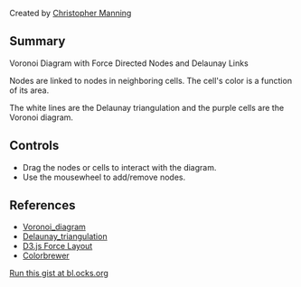 Created by [Christopher Manning](http://www.christophermanning.org/projects/voronoi-diagram-with-force-directed-nodes-and-delaunay-links/)

Summary
-------

Voronoi Diagram with Force Directed Nodes and Delaunay Links

Nodes are linked to nodes in neighboring cells. The cell's color is a function of its area.

The white lines are the Delaunay triangulation and the purple cells are the Voronoi diagram.

Controls
-------
 * Drag the nodes or cells to interact with the diagram.
 * Use the mousewheel to add/remove nodes.

References
----------
 * [Voronoi_diagram](http://en.wikipedia.org/wiki/Voronoi_diagram)
 * [Delaunay_triangulation](http://en.wikipedia.org/wiki/Delaunay_triangulation)
 * [D3.js Force Layout](https://github.com/mbostock/d3/wiki/Force-Layout)
 * [Colorbrewer](https://github.com/mbostock/d3/wiki/Ordinal-Scales#colorbrewer)

[Run this gist at bl.ocks.org](http://bl.ocks.org/1734663)
